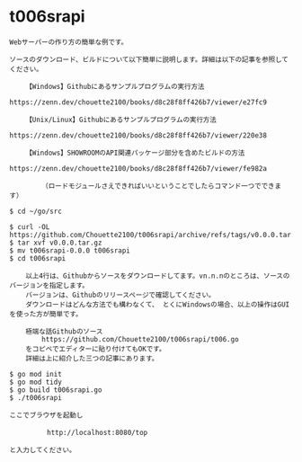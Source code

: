 # t006srapi
	Webサーバーの作り方の簡単な例です。

	ソースのダウンロード、ビルドについて以下簡単に説明します。詳細は以下の記事を参照してください。

		【Windows】Githubにあるサンプルプログラムの実行方法
			https://zenn.dev/chouette2100/books/d8c28f8ff426b7/viewer/e27fc9

		【Unix/Linux】Githubにあるサンプルプログラムの実行方法
			https://zenn.dev/chouette2100/books/d8c28f8ff426b7/viewer/220e38

		【Windows】SHOWROOMのAPI関連パッケージ部分を含めたビルドの方法
			https://zenn.dev/chouette2100/books/d8c28f8ff426b7/viewer/fe982a

			（ロードモジュールさえできればいいということでしたらコマンド一つでできます）

	$ cd ~/go/src

	$ curl -OL https://github.com/Chouette2100/t006srapi/archive/refs/tags/v0.0.0.tar.gz
	$ tar xvf v0.0.0.tar.gz
	$ mv t006srapi-0.0.0 t006srapi
	$ cd t006srapi

		以上4行は、Githubからソースをダウンロードしてます。vn.n.nのところは、ソースのバージョンを指定します。
		バージョンは、Githubのリリースページで確認してください。
		ダウンロードはどんな方法でも構わなくて、 とくにWindowsの場合、以上の操作はGUIを使った方が簡単です。

		極端な話Githubのソース
			https://github.com/Chouette2100/t006srapi/t006.go
		をコピペでエディターに貼り付けてもOKです。
		詳細は上に紹介した三つの記事にあります。

	$ go mod init
	$ go mod tidy
	$ go build t006srapi.go
	$ ./t006srapi

	ここでブラウザを起動し

	　　		http://localhost:8080/top

	と入力してください。
